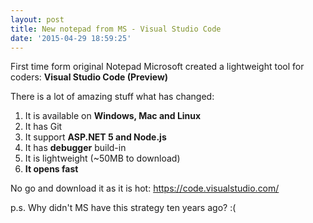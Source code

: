 ```yaml
---
layout: post
title: New notepad from MS - Visual Studio Code
date: '2015-04-29 18:59:25'
---
```


First time form original Notepad Microsoft created a lightweight tool for coders: **Visual Studio Code (Preview)**

There is a lot of amazing stuff what has changed:

1. It is available on **Windows, Mac and Linux**
2. It has Git
3. It support **ASP.NET 5 and Node.js**
4. It has **debugger** build-in
5. It is lightweight (~50MB to download)
6. **It opens fast**

No go and download it as it is hot: https://code.visualstudio.com/

p.s. Why didn't MS have this strategy ten years ago? :(